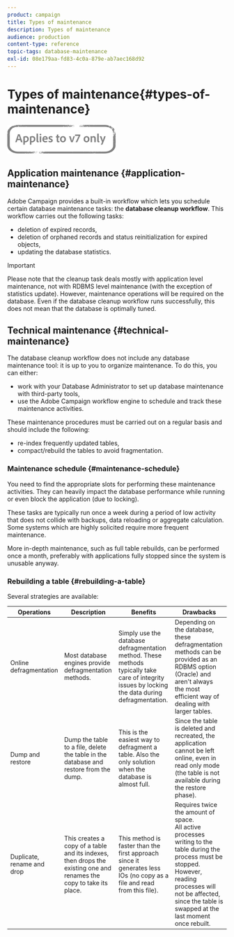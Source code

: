 ```yaml
---
product: campaign
title: Types of maintenance
description: Types of maintenance
audience: production
content-type: reference
topic-tags: database-maintenance
exl-id: 08e179aa-fd83-4c0a-879e-ab7aec168d92
---
```

# Types of maintenance{#types-of-maintenance}

![](../../assets/v7-only.svg)

## Application maintenance {#application-maintenance}

Adobe Campaign provides a built-in workflow which lets you schedule certain database maintenance tasks: the **database cleanup workflow**. This workflow carries out the following tasks:

* deletion of expired records,
* deletion of orphaned records and status reinitialization for expired objects,
* updating the database statistics.

>[!IMPORTANT]
>
>Please note that the cleanup task deals mostly with application level maintenance, not with RDBMS level maintenance (with the exception of statistics update). However, maintenance operations will be required on the database. Even if the database cleanup workflow runs successfully, this does not mean that the database is optimally tuned.

## Technical maintenance {#technical-maintenance}

The database cleanup workflow does not include any database maintenance tool: it is up to you to organize maintenance. To do this, you can either:

* work with your Database Administrator to set up database maintenance with third-party tools,
* use the Adobe Campaign workflow engine to schedule and track these maintenance activities.

These maintenance procedures must be carried out on a regular basis and should include the following:

* re-index frequently updated tables,
* compact/rebuild the tables to avoid fragmentation.

### Maintenance schedule {#maintenance-schedule}

You need to find the appropriate slots for performing these maintenance activities. They can heavily impact the database performance while running or even block the application (due to locking).

These tasks are typically run once a week during a period of low activity that does not collide with backups, data reloading or aggregate calculation. Some systems which are highly solicited require more frequent maintenance.

More in-depth maintenance, such as full table rebuilds, can be performed once a month, preferably with applications fully stopped since the system is unusable anyway.

### Rebuilding a table {#rebuilding-a-table}

Several strategies are available:

<table> 
 <thead> 
  <tr> 
   <th> Operations </th> 
   <th> Description </th> 
   <th> Benefits </th> 
   <th> Drawbacks </th> 
  </tr> 
 </thead> 
 <tbody> 
  <tr> 
   <td> Online defragmentation<br /> </td> 
   <td> Most database engines provide defragmentation methods.<br /> </td> 
   <td> Simply use the database defragmentation method. These methods typically take care of integrity issues by locking the data during defragmentation.<br /> </td> 
   <td> Depending on the database, these defragmentation methods can be provided as an RDBMS option (Oracle) and aren't always the most efficient way of dealing with larger tables.<br /> </td> 
  </tr> 
  <tr> 
   <td> Dump and restore<br /> </td> 
   <td> Dump the table to a file, delete the table in the database and restore from the dump.<br /> </td> 
   <td> This is the easiest way to defragment a table. Also the only solution when the database is almost full.<br /> </td> 
   <td> Since the table is deleted and recreated, the application cannot be left online, even in read only mode (the table is not available during the restore phase).<br /> </td> 
  </tr> 
  <tr> 
   <td> Duplicate, rename and drop<br /> </td> 
   <td> This creates a copy of a table and its indexes, then drops the existing one and renames the copy to take its place.<br /> </td> 
   <td> This method is faster than the first approach since it generates less IOs (no copy as a file and read from this file).<br /> </td> 
   <td> Requires twice the amount of space.<br /> All active processes writing to the table during the process must be stopped. However, reading processes will not be affected, since the table is swapped at the last moment once rebuilt. <br /> </td> 
  </tr> 
 </tbody> 
</table>
